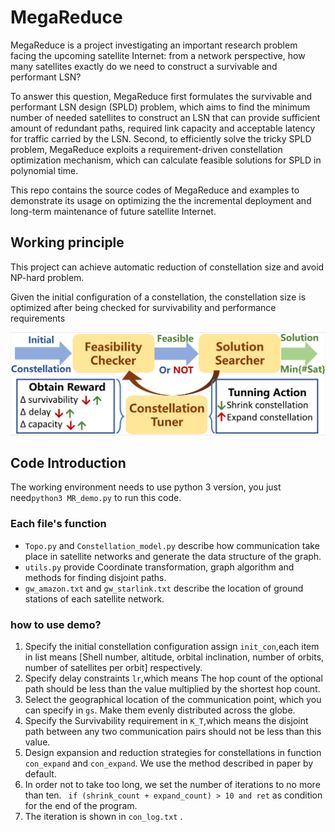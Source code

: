 # MegaReduce

MegaReduce is a project investigating an important research problem facing the upcoming satellite Internet: from a network perspective, how many satellites exactly do we need to construct a survivable and performant LSN? 

To answer this question, MegaReduce first formulates the survivable and performant LSN design (SPLD) problem, which aims to find the minimum number of needed satellites to construct an LSN that can provide sufficient amount of redundant paths, required link capacity and acceptable latency for traffic carried by the LSN. Second, to efficiently solve the tricky SPLD problem, MegaReduce exploits a requirement-driven constellation optimization mechanism, which can calculate feasible solutions for SPLD in polynomial time. 

This repo contains the source codes of MegaReduce and examples to demonstrate its usage on optimizing the the incremental deployment and long-term maintenance of future satellite Internet.

## Working principle

This project can achieve automatic reduction of constellation size and avoid NP-hard problem.

Given the initial configuration of a constellation, the constellation size is optimized after being checked for survivability and performance requirements

![Working Principle of MegaReduce](./figures/figure1.png)
## Code Introduction
The working environment needs to use python 3 version, you just need`python3 MR_demo.py` to run this code.

### Each file's function
- `Topo.py` and `Constellation_model.py` describe how communication take place in satellite networks and generate the data structure of the graph.
- `utils.py` provide Coordinate transformation, graph algorithm and methods for finding disjoint paths.
- `gw_amazon.txt` and `gw_starlink.txt` describe the location of ground stations of each satellite network.

### how to use demo?

1. Specify the initial constellation configuration
    assign `init_con`,each item in list means [Shell number, altitude, orbital inclination, number of orbits, number of satellites per orbit] respectively.
2. Specify delay constraints `lr`,which means The hop count of the optional path should be less than the value multiplied by the shortest hop count.
3. Select the geographical location of the communication point, which you can specify in `gs`. Make them evenly distributed across the globe.
4. Specify the Survivability requirement in `K_T`,which means the disjoint path between any two communication pairs should not be less than this value.
5. Design expansion and reduction strategies for constellations in function `con_expand` and `con_expand`.
   We use the method described in paper by default.
6. In order not to take too long, we set the number of iterations to no more than ten. 
    `` if (shrink_count + expand_count) > 10 and ret`` as condition for the end of the program.
7. The iteration is shown in `con_log.txt` .
